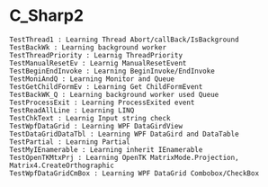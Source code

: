# C_Sharp2
	TestThread1 : Learning Thread Abort/callBack/IsBackground
	TestBackWk : Learning background worker
	TestThreadPriority : Learnig ThreadPriority
	TestManualResetEv : Learnig ManualResetEvent
	TestBeginEndInvoke : Learning BeginInvoke/EndInvoke
	TestMoniAndQ : Learning Monitor and Queue
	TestGetChildFormEv : Learning Get ChildFormEvent
	TestBackWK_Q : Learning background worker used Queue
	TestProcessExit : Learning ProcessExited event
	TestReadAllLine : Learning LINQ
	TestChkText : Learnig Input string check
	TestWpfDataGrid : Learning WPF DataGirdView
	TestDataGridDataTbl : Learning WPF DataGird and DataTable
	TestPartial : Learning Partial 
	TestMyIEnamerable : Learning inherit IEnamerable
	TestOpenTKMtxPrj : Learning OpenTK MatrixMode.Projection, Matrix4.CreateOrthographic
	TestWpfDataGridCmBox : Learning WPF DataGrid Combobox/CheckBox
